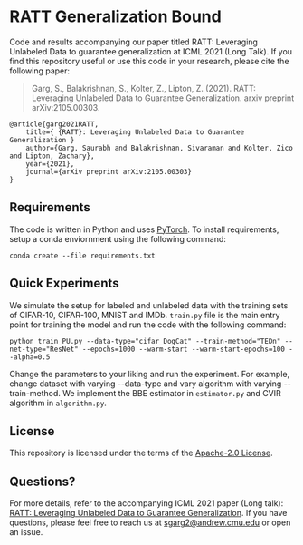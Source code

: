 # RATT Generalization Bound
Code and results accompanying our paper titled RATT: Leveraging Unlabeled Data to guarantee generalization at ICML 2021 (Long Talk). If you find this repository useful or use this code in your research, please cite the following paper: 

> Garg, S., Balakrishnan, S., Kolter, Z., Lipton, Z. (2021). RATT: Leveraging Unlabeled Data to Guarantee Generalization. arxiv preprint arXiv:2105.00303.
```
@article{garg2021RATT,
    title={ {RATT}: Leveraging Unlabeled Data to Guarantee Generalization }
    author={Garg, Saurabh and Balakrishnan, Sivaraman and Kolter, Zico and Lipton, Zachary},
    year={2021},
    journal={arXiv preprint arXiv:2105.00303}
}
```
## Requirements

The code is written in Python and uses [PyTorch](https://pytorch.org/). To install requirements, setup a conda enviornment using the following command:

```setup
conda create --file requirements.txt
```

## Quick Experiments 

We simulate the setup for labeled and unlabeled data with the training sets of CIFAR-10, CIFAR-100, MNIST and IMDb. `train.py` file is the main entry point for training the model and run the code with the following command:

```setup
python train_PU.py --data-type="cifar_DogCat" --train-method="TEDn" --net-type="ResNet" --epochs=1000 --warm-start --warm-start-epochs=100 --alpha=0.5
```

Change the parameters to your liking and run the experiment. For example, change dataset with varying --data-type and vary algorithm with varying --train-method. We implement the BBE estimator in `estimator.py` and CVIR algorithm in `algorithm.py`.

## License
This repository is licensed under the terms of the [Apache-2.0 License](LICENSE).

## Questions?

For more details, refer to the accompanying ICML 2021 paper (Long talk): [RATT: Leveraging Unlabeled Data to Guarantee Generalization](https://arxiv.org/abs/2105.00303). If you have questions, please feel free to reach us at sgarg2@andrew.cmu.edu or open an issue.  